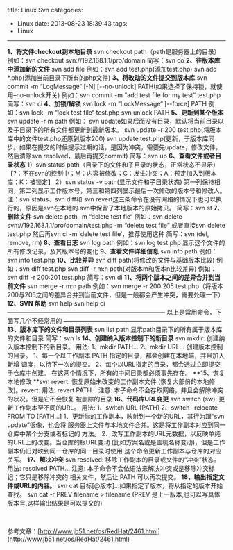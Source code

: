 title: Linux Svn
categories:
  - Linux
date: 2013-08-23 18:39:43
tags:
  - Linux
---

**1、将文件checkout到本地目录**
svn checkout path（path是服务器上的目录）
例如：svn checkout svn://192.168.1.1/pro/domain
简写：svn co
**2、往版本库中添加新的文件**
svn add file
例如：svn add test.php(添加test.php)
svn add *.php(添加当前目录下所有的php文件)
**3、将改动的文件提交到版本库**
svn commit -m “LogMessage“ [-N] [--no-unlock] PATH(如果选择了保持锁，就使用–no-unlock开关)
例如：svn commit -m “add test file for my test“ test.php
简写：svn ci
**4、加锁/解锁**
svn lock -m “LockMessage“ [--force] PATH
例如：svn lock -m “lock test file“ test.php
svn unlock PATH
**5、更新到某个版本**
svn update -r m path
例如：
svn update如果后面没有目录，默认将当前目录以及子目录下的所有文件都更新到最新版本。
svn update -r 200 test.php(将版本库中的文件test.php还原到版本200)
svn update test.php(更新，于版本库同步。如果在提交的时候提示过期的话，是因为冲突，需要先update，修改文件，然后清除svn resolved，最后再提交commit)
简写：svn up
**6、查看文件或者目录状态**
1）svn status path（目录下的文件和子目录的状态，正常状态不显示）
【?：不在svn的控制中；M：内容被修改；C：发生冲突；A：预定加入到版本库；K：被锁定】
2）svn status -v path(显示文件和子目录状态)
第一列保持相同，第二列显示工作版本号，第三和第四列显示最后一次修改的版本号和修改人。
注：svn status、svn diff和 svn revert这三条命令在没有网络的情况下也可以执行的，原因是svn在本地的.svn中保留了本地版本的原始拷贝。
简写：svn st
**7、删除文件**
svn delete path -m “delete test fle“
例如：svn delete svn://192.168.1.1/pro/domain/test.php -m “delete test file”
或者直接svn delete test.php 然后再svn ci -m ‘delete test file‘，推荐使用这种
简写：svn (del, remove, rm)
**8、查看日志**
svn log path
例如：svn log test.php 显示这个文件的所有修改记录，及其版本号的变化
**9、查看文件详细信息**
svn info path
例如：svn info test.php
**10、比较差异**
svn diff path(将修改的文件与基础版本比较)
例如：svn diff test.php
svn diff -r m:n path(对版本m和版本n比较差异)
例如：svn diff -r 200:201 test.php
简写：svn di
**11、将两个版本之间的差异合并到当前文件**
svn merge -r m:n path
例如：svn merge -r 200:205 test.php（将版本200与205之间的差异合并到当前文件，但是一般都会产生冲突，需要处理一下）
**12、SVN 帮助**
svn help
svn help ci
——————————————————————————
以上是常用命令，下面写几个不经常用的
——————————————————————————
**13、版本库下的文件和目录列表**
svn list path
显示path目录下的所有属于版本库的文件和目录
简写：svn ls
**14、创建纳入版本控制下的新目录**
svn mkdir: 创建纳入版本控制下的新目录。
用法: 1、mkdir PATH…
2、mkdir URL…
创建版本控制的目录。
1、每一个以工作副本 PATH 指定的目录，都会创建在本地端，并且加入新增
调度，以待下一次的提交。
2、每个以URL指定的目录，都会透过立即提交于仓库中创建。
在这两个情况下，所有的中间目录都必须事先存在。
**15、恢复本地修改
**svn revert: 恢复原始未改变的工作副本文件 (恢复大部份的本地修改)。revert:
用法: revert PATH…
注意: 本子命令不会存取网络，并且会解除冲突的状况。但是它不会恢复
被删除的目录
**16、代码库URL变更**
svn switch (sw): 更新工作副本至不同的URL。
用法: 1、switch URL [PATH]
2、switch –relocate FROM TO [PATH...]
1、更新你的工作副本，映射到一个新的URL，其行为跟“svn update”很像，也会将
服务器上文件与本地文件合并。这是将工作副本对应到同一仓库中某个分支或者标记的
方法。
2、改写工作副本的URL元数据，以反映单纯的URL上的改变。当仓库的根URL变动
(比如方案名或是主机名称变动)，但是工作副本仍旧对映到同一仓库的同一目录时使用
这个命令更新工作副本与仓库的对应关系。
**17、解决冲突**
svn resolved: 移除工作副本的目录或文件的“冲突”状态。
用法: resolved PATH…
注意: 本子命令不会依语法来解决冲突或是移除冲突标记；它只是移除冲突的
相关文件，然后让 PATH 可以再次提交。
**18、输出指定文件或URL的内容。**
svn cat 目标[@版本]…如果指定了版本，将从指定的版本开始查找。
svn cat -r PREV filename &gt; filename (PREV 是上一版本,也可以写具体版本号,这样输出结果是可以提交的)

&nbsp;

参考文章：[http://www.jb51.net/os/RedHat/2461.html](http://www.jb51.net/os/RedHat/2461.html)